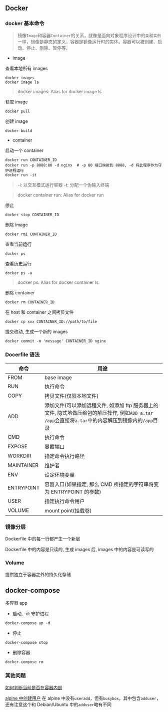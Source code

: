 ## Docker

### docker 基本命令

> 镜像`Image`和容器`Container`的关系，就像是面向对象程序设计中的`类`和`实例`一样，镜像是静态的定义，容器是镜像运行时的实体。容器可以被创建、启动、停止、删除、暂停等。

* image

查看本地所有 images
```
docker images
docker image ls
```

> docker images: Alias for docker image ls

获取 image
```
docker pull
```

创建 image
```
docker build
```

* container

启动一个 container
```
docker run CONTAINER_ID
docker run -p 8888:80 -d nginx  # -p 80 端口映射到 8888, -d 将此程序作为守护进程运行
docker run -it
```

> -i: 以交互模式运行容器
> -t: 分配一个伪输入终端

> docker container run: Alias for docker run

停止
```
docker stop CONTAINER_ID
```

删除 image
```
docker rmi CONTAINER_ID
```

查看当前运行
```
docker ps
```

查看历史运行
```
docker ps -a
```

> docker ps: Alias for docker container ls.

删除 container
```
docker rm CONTAINER_ID
```

在 host 和 container 之间拷贝文件
```
docker cp xxx CONTAINER_ID://path/to/file
```

提交改动, 生成一个新的 images
```
docker commit -m 'message' CONTAINER_ID nginx
```

### Docerfile 语法

| 命令       | 用途                                                                                                                                                |
|------------|-----------------------------------------------------------------------------------------------------------------------------------------------------|
| FROM       | base image                                                                                                                                          |
| RUN        | 执行命令                                                                                                                                            |
| COPY       | 拷贝文件(仅限本地文件)                                                                                                                              |
| ADD        | 添加文件(可以添加远程文件, 如添加 ftp 服务器上的文件, 隐式地做压缩包的解压操作, 例如`ADD a.tar /app`会直接将`a.tar`中的内容解压到镜像内的`/app`目录 |
| CMD        | 执行命令                                                                                                                                            |
| EXPOSE     | 暴露端口                                                                                                                                            |
| WORKDIR    | 指定命令执行路径                                                                                                                                    |
| MAINTAINER | 维护者                                                                                                                                              |
| ENV        | 设定环境变量                                                                                                                                        |
| ENTRYPOINT | 容器入口(如果指定, 那么 CMD 所指定的字符串将变为 ENTRYPOINT 的参数)                                                                                 |
| USER       | 指定执行命令用户                                                                                                                                    |
| VOLUME     | mount point(挂载卷)                                                                                                                                 |

### 镜像分层

Dockerfile 中的每一行都产生一个新层

Dockerfile 中的内容是只读的, 生成 images 后, images 中的内容是可读写的

### Volume

提供独立于容器之外的持久化存储

## docker-compose

多容器 app

* 启动, -d: 守护进程
```
docker-compose up -d
```

* 停止
```
docker-compose stop
```

* 删除容器
```
docker-compose rm
```

### 其他问题

[如何判断当前是否在容器内部](https://stackoverflow.com/questions/20010199/how-to-determine-if-a-process-runs-inside-lxc-docker)

[alpine 中创建用户](https://stackoverflow.com/questions/49955097/how-do-i-add-a-user-when-im-using-alpine-as-a-base-image)
在 alpine 中没有`useradd`，但有`busybox`，其中包含`adduser`，还有注意这个和 Debian/Ubuntu 中的`adduser`略有不同
